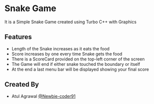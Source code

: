 
# Snake Game

It is a Simple Snake Game created using Turbo C++ with Graphics


## Features

- Length of the Snake increases as it eats the food
- Score increases by one every time Snake gets the food
- There is a ScoreCard provided on the top-left corner of the screen
- The Game will end if either snake touched the boundary or itself
- At the end a last menu bar will be displayed showing your final score 


## Created By

- Atul Agrawal [@Newbie-coder91](https://www.github.com/Newbie-coder91)

